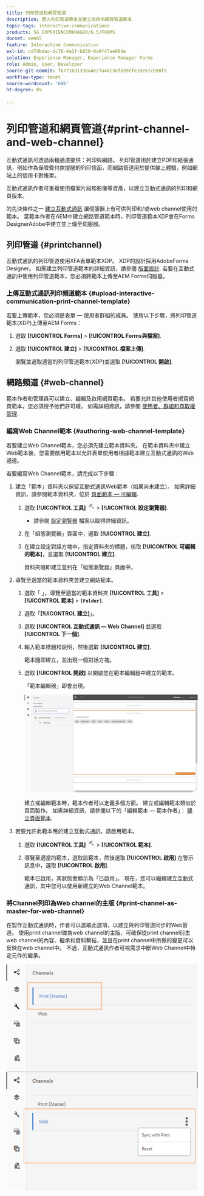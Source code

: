 ```yaml
---
title: 列印管道和網頁管道
description: 匯入列印管道範本並建立及啟用網路管道範本
topic-tags: interactive-communications
products: SG_EXPERIENCEMANAGER/6.5/FORMS
docset: aem65
feature: Interactive Communication
exl-id: cd7dbdac-dc76-4a1f-b850-0a9f47ae08de
solution: Experience Manager, Experience Manager Forms
role: Admin, User, Developer
source-git-commit: f6771bd1338a4e27a48c3efd39efe18e57cb98f9
workflow-type: tm+mt
source-wordcount: '696'
ht-degree: 0%

---
```


# 列印管道和網頁管道{#print-channel-and-web-channel}

互動式通訊可透過兩種通道提供：列印與網路。 列印管道用於建立PDF和紙張通訊，例如作為保險費付款提醒的列印信函，而網路管道用於提供線上體驗，例如網站上的信用卡對帳單。

互動式通訊作者可重複使用檔案片段和影像等資產，以建立互動式通訊的列印和網頁版本。

的先決條件之一 [建立互動式通訊](../../forms/using/create-interactive-communication.md) 讓伺服器上有可供列印和/或web channel使用的範本。 當範本作者在AEM中建立網路管道範本時，列印管道範本XDP會在Forms DesignerAdobe中建立並上傳至伺服器。

## 列印管道 {#printchannel}

互動式通訊的列印管道使用XFA表單範本XDP。 XDP的設計採用AdobeForms Designer。 如需建立列印管道範本的詳細資訊，請參閱 [版面設計](../../forms/using/layout-design-details.md). 若要在互動式通訊中使用列印管道範本，您必須將範本上傳至AEM Forms伺服器。

### 上傳互動式通訊列印頻道範本 {#upload-interactive-communication-print-channel-template}

若要上傳範本，您必須是表單 — 使用者群組的成員。 使用以下步驟，將列印管道範本(XDP)上傳至AEM Forms：

1. 選取 **[!UICONTROL Forms]** > **[!UICONTROL Forms與檔案]**.

1. 選取 **[!UICONTROL 建立]** > **[!UICONTROL 檔案上傳]**.

   瀏覽並選取適當的列印管道範本(XDP)並選取 **[!UICONTROL 開啟]**.

## 網路頻道 {#web-channel}

範本作者和管理員可以建立、編輯及啟用網頁範本。 若要允許其他使用者撰寫網頁範本，您必須授予他們許可權。 如需詳細資訊，請參閱 [使用者、群組和存取權管理](/help/sites-administering/user-group-ac-admin.md).

### 編寫Web Channel範本 {#authoring-web-channel-template}

若要建立Web Channel範本，您必須先建立範本資料夾。 在範本資料夾中建立Web範本後，您需要啟用範本以允許表單使用者根據範本建立互動式通訊的Web通道。

若要編寫Web Channel範本，請完成以下步驟：

1. 建立「範本」資料夾以保留互動式通訊Web範本（如果尚未建立）。 如需詳細資訊，請參閱範本資料夾，位於 [頁面範本 — 可編輯](/help/sites-developing/page-templates-editable.md).

   1. 選取 **[!UICONTROL 工具]** ![工具](assets/tools.png) > **[!UICONTROL 設定瀏覽器]**.
      * 請參閱 [設定瀏覽器](/help/sites-administering/configurations.md) 檔案以取得詳細資訊。
   1. 在「組態瀏覽器」頁面中，選取 **[!UICONTROL 建立]**.
   1. 在建立設定對話方塊中，指定資料夾的標題，核取 **[!UICONTROL 可編輯的範本]**，並選取 **[!UICONTROL 建立]**.

      資料夾隨即建立並列在「組態瀏覽器」頁面中。

1. 導覽至適當的範本資料夾並建立網站範本。

   1. 選取「 」，導覽至適當的範本資料夾 **[!UICONTROL 工具]** > **[!UICONTROL 範本]** > **`[Folder]`**.
   1. 選取「**[!UICONTROL 建立]**」。
   1. 選取 **[!UICONTROL 互動式通訊 — Web Channel]** 並選取 **[!UICONTROL 下一個]**.
   1. 輸入範本標題和說明，然後選取 **[!UICONTROL 建立]**.

      範本隨即建立，並出現一個對話方塊。

   1. 選取 **[!UICONTROL 開啟]** 以開啟您在範本編輯器中建立的範本。

      「範本編輯器」即會出現。

      ![webchanneltemplate](assets/webchanneltemplate.png)

      建立或編輯範本時，範本作者可以定義多個方面。 建立或編輯範本類似於頁面製作。 如需詳細資訊，請參閱以下的「編輯範本 — 範本作者」： [建立頁面範本](/help/sites-authoring/templates.md).

1. 若要允許此範本用於建立互動式通訊，請啟用範本。

   1. 選取 **[!UICONTROL 工具]** ![工具](assets/tools.png) > **[!UICONTROL 範本]**.
   1. 導覽至適當的範本，選取該範本，然後選取 **[!UICONTROL 啟用]** 在警示訊息中，選取 **[!UICONTROL 啟用]**.

      範本已啟用，其狀態會顯示為「已啟用」。 現在，您可以繼續建立互動式通訊，其中您可以使用新建立的Web Channel範本。

### 將Channel列印為Web channel的主版 {#print-channel-as-master-for-web-channel}

在製作互動式通訊時，作者可以選取此選項，以建立與列印管道同步的Web管道。 使用print channel做為web channel的主版，可確保從print channel衍生web channel的內容、繼承和資料繫結，並且在print channel中所做的變更可以反映在web channel中。 不過，互動式通訊作者可視需求中斷Web Channel中特定元件的繼承。

![將頻道列印為主版](assets/create_ic_print_master_new.png) ![以print channel為主的Web channel](assets/create_ic_print_master_web_new.png)
